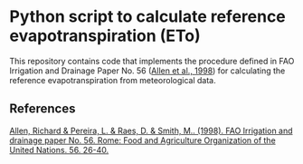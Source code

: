# Python script to calculate reference evapotranspiration (ETo)

This repository contains code that implements the procedure defined in FAO Irrigation
and Drainage Paper No. 56 ([Allen et al., 1998](#1)) for calculating the reference
evapotranspiration from meteorological data.

## References

<a id="1" href="https://www.fao.org/3/x0490e/x0490e00.htm">
Allen, Richard & Pereira, L. & Raes, D. & Smith, M.. (1998). FAO Irrigation and drainage
paper No. 56. Rome: Food and Agriculture Organization of the United Nations. 56. 26-40.
</a>
